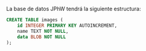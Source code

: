 







La base de datos JPhW tendrá la siguiente estructura:

```sql
CREATE TABLE images (
    id INTEGER PRIMARY KEY AUTOINCREMENT,
    name TEXT NOT NULL,
    data BLOB NOT NULL
);
```